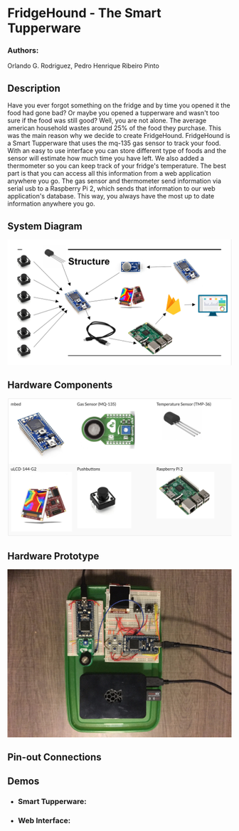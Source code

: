 # FridgeHound - The Smart Tupperware

### Authors:
Orlando G. Rodriguez, Pedro Henrique Ribeiro Pinto

## Description

Have you ever forgot something on the fridge and by time you opened it the food had gone bad? Or maybe you opened a tupperware and wasn't too sure if the food was still good? Well, you are not alone. The average american household wastes around 25% of the food they purchase. This was the main reason why we decide to create FridgeHound. FridgeHound is a Smart Tupperware that uses the mq-135 gas sensor to track your food. With an easy to use interface you can store different type of foods and the sensor will estimate how much time you have left. We also added a thermometer so you can keep track of your fridge's temperature. The best part is that you can access all this information from a web application anywhere you go. The gas sensor and thermometer send information via serial usb to a Raspberry Pi 2, which sends that information to our web application's database. This way, you always have the most up to date information anywhere you go.

## System Diagram

<p align="center"><img src="images/system_diagram.png" alt="system_diagram" style="width: 800px;"/></p>


## Hardware Components

<p align="center"><img src="images/fridgehound_parts.png" alt="hardware_components" style="width: 750px;"/></p>

## Hardware Prototype

<p align="center"><img src="images/hw_prototype.png" alt="prototype" style="width: 750px;"/></p>

## Pin-out Connections

## Demos

- ### Smart Tupperware:

- ### Web Interface:
